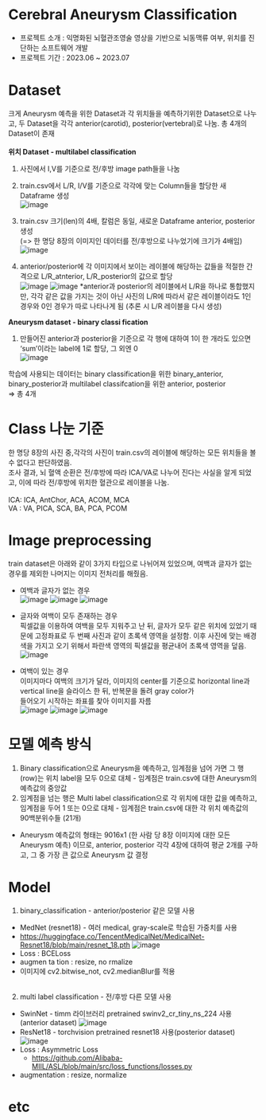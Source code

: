 # Cerebral Aneurysm Classification
- 프로젝트 소개 : 익명화된 뇌혈관조영술 영상을 기반으로 뇌동맥류 여부, 위치를 진단하는 소프트웨어 개발 
- 프로젝트 기간 : 2023.06 ~ 2023.07
# Dataset
크게 Aneurysm 예측을 위한 Dataset과 각 위치들을 예측하기위한 Dataset으로 나누고, 두 Dataset을
각각 anterior(carotid), posterior(vertebral)로 나눔. 총 4개의 Dataset이 존재<br><br>
<strong>위치 Dataset - multilabel classification</strong>
1) 사진에서 I,V를 기준으로 전/후방 image path들을 나눔
2) train.csv에서 L/R, I/V를 기준으로 각각에 맞는 Column들을 할당한 새 Dataframe 생성 <br>
![image](https://github.com/pmy02/Cerebral-Aneurysm-Classification/assets/62882579/3df2bd34-b342-46e9-b98b-9f7c5ab8cd6c)

3) train.csv 크기(len)의 4배, 칼럼은 동일, 새로운 Dataframe anterior, posterior 생성 <br>
(=> 한 명당 8장의 이미지인 데이터를 전/후방으로 나누었기에 크기가 4배임) <br>
![image](https://github.com/pmy02/Cerebral-Aneurysm-Classification/assets/62882579/de1babb5-f4f6-44d6-8afe-c0ac48b235f0)

4) anterior/posterior에 각 이미지에서 보이는 레이블에 해당하는 값들을 적절한 간격으로
L/R_atnterior, L/R_posterior의 값으로 할당 <br>
![image](https://github.com/pmy02/Cerebral-Aneurysm-Classification/assets/62882579/37d3b648-d618-4c0b-b814-614c09a93771)
![image](https://github.com/pmy02/Cerebral-Aneurysm-Classification/assets/62882579/85962cb8-5735-4a3c-8b29-8c51ad4121ed)
*anterior과 posterior의 레이블에서 L/R을 하나로 통합했지만, 각각 같은 값을 가지는 것이 아닌 사진의
L/R에 따라서 같은 레이블이라도 1인 경우와 0인 경우가 따로 나타나게 됨 (추론 시 L/R 레이블을 다시 생성)

<strong>Aneurysm dataset - binary classi fication</strong>
1) 만들어진 anterior과 posterior을 기준으로 각 행에 대하여 1이 한 개라도 있으면 ‘sum’이라는 label에 1로 할당, 그 외엔 0 <br>
![image](https://github.com/pmy02/Cerebral-Aneurysm-Classification/assets/62882579/48de51e1-e285-4306-8b4e-d7fd1b775a7a)

학습에 사용되는 데이터는 binary classification을 위한 binary_anterior, binary_posterior과 multilabel classifcation을 위한 anterior, posterior <br>
=> 총 4개

# Class 나눈 기준
한 명당 8장의 사진 중,각각의 사진이 train.csv의 레이블에 해당하는 모든 위치들을 볼 수 없다고 판단하였음. <br>
조사 결과, 뇌 혈액 순환은 전/후방에 따라 ICA/VA로 나누어 진다는 사실을 알게 되었고, 이에 따라 전/후방에 위치한 혈관으로 레이블을 나눔. <br><br>
ICA: ICA, AntChor, ACA, ACOM, MCA <br>
VA : VA, PICA, SCA, BA, PCA, PCOM <br>

# Image preprocessing
train dataset은 아래와 같이 3가지 타입으로 나뉘어져 있었으며, 여백과 글자가 없는 경우를 제외한 나머지는 이미지 전처리를 해줬음.
- 여백과 글자가 없는 경우 <br>
![image](https://github.com/pmy02/Cerebral-Aneurysm-Classification/assets/62882579/9dc2357d-b4ca-4176-8778-76d9307fb453)
![image](https://github.com/pmy02/Cerebral-Aneurysm-Classification/assets/62882579/8cd2dc93-dc0f-49bd-8d29-bd7f4d1538d3)
![image](https://github.com/pmy02/Cerebral-Aneurysm-Classification/assets/62882579/b370932d-080a-4bda-b533-34a77b0ab5ad)

- 글자와 여백이 모두 존재하는 경우 <br>
픽셀값을 이용하여 여백을 모두 지워주고 난 뒤, 글자가 모두 같은 위치에 있었기 때문에 고정좌표로 두 번째 사진과 같이 초록색 영역을 설정함. 이후 사진에 맞는 배경색을 가지고 오기 위해서 파란색 영역의 픽셀값을 평균내어 초록색 영역을 덮음. <br>
![image](https://github.com/pmy02/Cerebral-Aneurysm-Classification/assets/62882579/f65d2744-e427-4c09-bfd7-15f96c1a0e34)


- 여백이 있는 경우 <br>
이미지마다 여백의 크기가 달라, 이미지의 center를 기준으로 horizontal line과 vertical line을 슬라이스 한 뒤, 반복문을 돌려 gray color가 <br>
들어오기 시작하는 좌표를 찾아 이미지를 자름 <br>
![image](https://github.com/pmy02/Cerebral-Aneurysm-Classification/assets/62882579/afbe0efe-5c51-4d68-9e3c-2ef80c8285e6)
![image](https://github.com/pmy02/Cerebral-Aneurysm-Classification/assets/62882579/ffb52686-f7f4-4313-a6b4-50a26ce3769f)
![image](https://github.com/pmy02/Cerebral-Aneurysm-Classification/assets/62882579/12454466-b96f-455b-862a-8d7a4d4c77ed)

# 모델 예측 방식
1) Binary classification으로 Aneurysm을 예측하고, 임계점을 넘어 가면 그 행(row)는 위치 label을 모두 0으로 대체 - 임계점은 train.csv에 대한 Aneurysm의 예측값의 중앙값
2) 임계점을 넘는 행은 Multi label classification으로 각 위치에 대한 값을 예측하고, 임계점을 두어 1 또는 0으로 대체 - 임계점은 train.csv에 대한 각 위치 예측값의 90백분위수들 (21개)

* Aneurysm 예측값의 형태는 9016x1 (한 사람 당 8장 이미지에 대한 모든 Aneurysm 예측) 이므로,
anterior, posterior 각각 4장에 대하여 평균 2개를 구하고, 그 중 가장 큰 값으로 Aneurysm 값 결정

# Model
1. binary_classification - anterior/posterior 같은 모델 사용
* MedNet (resnet18) - 여러 medical, gray-scale로 학습된 가중치를 사용
* https://huggingface.co/TencentMedicalNet/MedicalNet-Resnet18/blob/main/resnet_18.pth
![image](https://github.com/pmy02/Cerebral-Aneurysm-Classification/assets/62882579/b5e6eee4-6da7-4a20-9d46-856fd48b4f54)
* Loss : BCELoss
* augmen ta tion : resize, no rmalize
* 이미지에 cv2.bitwise_not, cv2.medianBlur를 적용 <br><br>

2. multi label classification - 전/후방 다른 모델 사용
* SwinNet - timm 라이브러리 pretrained swinv2_cr_tiny_ns_224 사용 (anterior dataset)
![image](https://github.com/pmy02/Cerebral-Aneurysm-Classification/assets/62882579/1e2aa568-e0fc-48e0-b895-44725800a8ee)
* ResNet18 - torchvision pretrained resnet18 사용(posterior dataset)
![image](https://github.com/pmy02/Cerebral-Aneurysm-Classification/assets/62882579/110916d0-9352-4ffa-a47e-4a8dcce26f14)
* Loss : Asymmetric Loss
  - https://github.com/Alibaba-MIIL/ASL/blob/main/src/loss_functions/losses.py
* augmentation : resize, normalize

# etc
